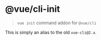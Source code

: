 # @vue/cli-init
> `vue init` command addon for `@vue/cli`

This is simply an alias to the old `vue-cli@2.x`.
